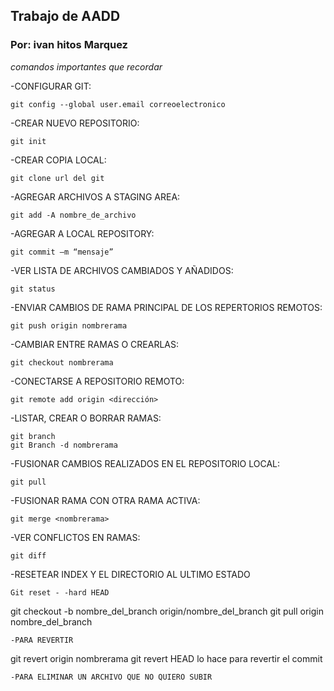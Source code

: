 ## Trabajo de AADD
### Por: ivan hitos Marquez
*comandos importantes que recordar*

-CONFIGURAR GIT:
~~~
git config --global user.email correoelectronico
~~~
-CREAR NUEVO REPOSITORIO:
~~~
git init
~~~
-CREAR COPIA LOCAL:
~~~
git clone url del git
~~~
-AGREGAR ARCHIVOS A STAGING AREA:
~~~
git add -A nombre_de_archivo
~~~
-AGREGAR A LOCAL REPOSITORY:
~~~
git commit –m “mensaje”
~~~
-VER LISTA DE ARCHIVOS CAMBIADOS Y AÑADIDOS:
~~~
git status
~~~
-ENVIAR CAMBIOS DE RAMA PRINCIPAL DE LOS REPERTORIOS REMOTOS:
~~~
git push origin nombrerama
~~~
-CAMBIAR ENTRE RAMAS O CREARLAS:
~~~
git checkout nombrerama
~~~
-CONECTARSE A REPOSITORIO REMOTO:
~~~
git remote add origin <dirección>
~~~
-LISTAR, CREAR O BORRAR RAMAS:
~~~
git branch
git Branch -d nombrerama
~~~
-FUSIONAR CAMBIOS REALIZADOS EN EL REPOSITORIO LOCAL:
~~~
git pull
~~~
-FUSIONAR RAMA CON OTRA RAMA ACTIVA:
~~~
git merge <nombrerama>
~~~
-VER CONFLICTOS EN RAMAS:
~~~
git diff
~~~
-RESETEAR INDEX Y EL DIRECTORIO AL ULTIMO ESTADO
~~~
Git reset - -hard HEAD
~~~
git checkout -b nombre_del_branch origin/nombre_del_branch
git pull origin nombre_del_branch
~~~
-PARA REVERTIR
~~~
git revert origin nombrerama
git revert HEAD lo hace para revertir el commit
~~~
-PARA ELIMINAR UN ARCHIVO QUE NO QUIERO SUBIR
~~~
